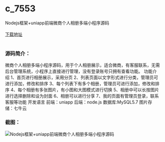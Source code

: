 # c_7553
Nodejs框架+uniapp前端微商个人相册多端小程序源码
<br/></br>
[下载地址](https://www.uuid2.com/7553.html "下载地址")
<br/></br>
<h3>源码简介：</h3>
<p>微商个人相册多端小程序源码，用于个人相册展示，适合微商，有客服联系，无需后台管理系统，小程序上直接进行管理，没有登录账号只拥有查看功能。
功能介绍
1、首页进行相册展示，采用分页
2、列表页面以文字形式进行分类，管理员可进行添加，修改和排序
3、每个列表下有多个相册，管理员可进行添加，修改和排序
4、每个相册有多张图片，有小图和大图模式进行切换
5、相册中可以长按图片进行选择删除和设为封面
6、相册可以进行分享
7、我的页面有管理员登录，联系客服等功能
开发语言
前端：uniapp
后端：node.js
数据库:MySQL5.7
图片存储：七牛云<p>
<h3>截图：</h3>
<img src="https://www.uuid2.com/wp-content/uploads/img/uimage/8831635148474.gif" alt="Nodejs框架+uniapp前端微商个人相册多端小程序源码">
